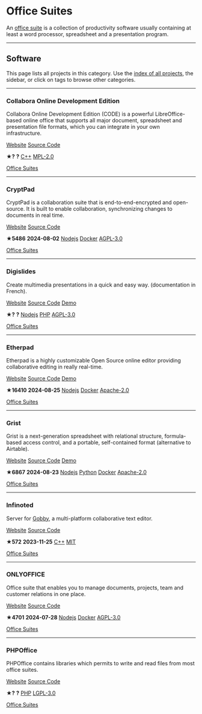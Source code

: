 # Office Suites

An [office suite](https://en.wikipedia.org/wiki/List_of_office_suites) is a collection of productivity software usually containing at least a word processor, spreadsheet and a presentation program.

---

## Software

This page lists all projects in this category. Use the [index of all projects](https://awesome-selfhosted.net/index.html), the sidebar, or click on  tags to browse other categories.

---

### Collabora Online Development Edition

Collabora Online Development Edition (CODE) is a powerful LibreOffice-based online office that supports all major document, spreadsheet and presentation file formats, which you can integrate in your own infrastructure.

[ Website](https://www.collaboraoffice.com/code) [ Source Code](https://cgit.freedesktop.org/libreoffice/online/)

**★?**  **?** [ C++](https://awesome-selfhosted.net/platforms/c%2B%2B.html) [ MPL-2.0](https://awesome-selfhosted.net/index.html#list-of-licenses)

[ Office Suites](https://awesome-selfhosted.net/tags/office-suites.html)

---

### CryptPad

CryptPad is a collaboration suite that is end-to-end-encrypted and open-source. It is built to enable collaboration, synchronizing changes to documents in real time.

[ Website](https://cryptpad.org/) [ Source Code](https://github.com/cryptpad/cryptpad)

**★5486**  **2024-08-02** [ Nodejs](https://awesome-selfhosted.net/platforms/nodejs.html) [ Docker](https://awesome-selfhosted.net/platforms/docker.html) [ AGPL-3.0](https://awesome-selfhosted.net/index.html#list-of-licenses)

[ Office Suites](https://awesome-selfhosted.net/tags/office-suites.html)

---

### Digislides

Create multimedia presentations in a quick and easy way. (documentation in French).

[ Website](https://ladigitale.dev/digislides/) [ Source Code](https://codeberg.org/ladigitale/Digislides) [ Demo](https://ladigitale.dev/digislides/)

**★?**  **?** [ Nodejs](https://awesome-selfhosted.net/platforms/nodejs.html) [ PHP](https://awesome-selfhosted.net/platforms/php.html) [ AGPL-3.0](https://awesome-selfhosted.net/index.html#list-of-licenses)

[ Office Suites](https://awesome-selfhosted.net/tags/office-suites.html)

---

### Etherpad

Etherpad is a highly customizable Open Source online editor providing collaborative editing in really real-time.

[ Website](https://etherpad.org/) [ Source Code](https://github.com/ether/etherpad-lite) [ Demo](https://demo.sandstorm.io/appdemo/h37dm17aa89yrd8zuqpdn36p6zntumtv08fjpu8a8zrte7q1cn60)

**★16410**  **2024-08-25** [ Nodejs](https://awesome-selfhosted.net/platforms/nodejs.html) [ Docker](https://awesome-selfhosted.net/platforms/docker.html) [ Apache-2.0](https://awesome-selfhosted.net/index.html#list-of-licenses)

[ Office Suites](https://awesome-selfhosted.net/tags/office-suites.html)

---

### Grist

Grist is a next-generation spreadsheet with relational structure, formula-based access control, and a portable, self-contained format (alternative to Airtable).

[ Website](https://getgrist.com/) [ Source Code](https://github.com/gristlabs/grist-core) [ Demo](https://docs.getgrist.com/)

**★6867**  **2024-08-23** [ Nodejs](https://awesome-selfhosted.net/platforms/nodejs.html) [ Python](https://awesome-selfhosted.net/platforms/python.html) [ Docker](https://awesome-selfhosted.net/platforms/docker.html) [ Apache-2.0](https://awesome-selfhosted.net/index.html#list-of-licenses)

[ Office Suites](https://awesome-selfhosted.net/tags/office-suites.html)

---

### Infinoted

Server for [Gobby](https://github.com/gobby/gobby/wiki), a multi-platform collaborative text editor.

[ Website](https://github.com/gobby/gobby/wiki/Dedicated%20Server) [ Source Code](https://github.com/gobby/gobby)

**★572**  **2023-11-25** [ C++](https://awesome-selfhosted.net/platforms/c%2B%2B.html) [ MIT](https://awesome-selfhosted.net/index.html#list-of-licenses)

[ Office Suites](https://awesome-selfhosted.net/tags/office-suites.html)

---

### ONLYOFFICE

Office suite that enables you to manage documents, projects, team and customer relations in one place.

[ Website](https://helpcenter.onlyoffice.com/faq/server-opensource.aspx) [ Source Code](https://github.com/ONLYOFFICE/DocumentServer)

**★4701**  **2024-07-28** [ Nodejs](https://awesome-selfhosted.net/platforms/nodejs.html) [ Docker](https://awesome-selfhosted.net/platforms/docker.html) [ AGPL-3.0](https://awesome-selfhosted.net/index.html#list-of-licenses)

[ Office Suites](https://awesome-selfhosted.net/tags/office-suites.html)

---

### PHPOffice

PHPOffice contains libraries which permits to write and read files from most office suites.

[ Website](https://github.com/PHPOffice) [ Source Code](https://github.com/PHPOffice)

**★?**  **?** [ PHP](https://awesome-selfhosted.net/platforms/php.html) [ LGPL-3.0](https://awesome-selfhosted.net/index.html#list-of-licenses)

[ Office Suites](https://awesome-selfhosted.net/tags/office-suites.html)
